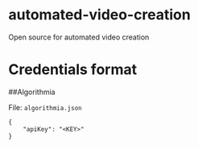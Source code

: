 # automated-video-creation
Open source for automated video creation

# Credentials format

##Algorithmia

File: `algorithmia.json`

```
{
    "apiKey": "<KEY>"
}
```
